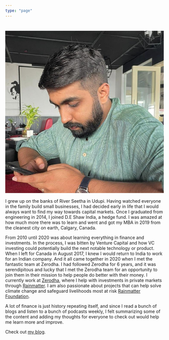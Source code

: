 ```yaml
---
type: "page"
---
```


# 

![](static/images/dinesh.jpg ".")

I grew up on the banks of River Seetha in Udupi. Having watched everyone in the family build small businesses, I had decided early in life that I would always want to find my way towards capital markets. Once I graduated from engineering in 2014, I joined D.E Shaw India, a hedge fund. I was amazed at how much more there was to learn and went and got my MBA in 2019 from the cleanest city on earth, Calgary, Canada.

From 2010 until 2020 was about learning everything in finance and investments. In the process, I was bitten by Venture Capital and how VC investing could potentially build the next notable technology or product. When I left for Canada in August 2017, I knew I would return to India to work for an Indian company. And it all came together in 2020 when I met the fantastic team at Zerodha. I had followed Zerodha for 6 years, and it was serendipitous and lucky that I met the Zerodha team for an opportunity to join them in their mission to help people do better with their money. I currently work at [Zerodha](https://zerodha.com/), where I help with investments in private markets through [Rainmatter](https://rainmatter.com/). I am also passionate about projects that can help solve climate change and safeguard livelihoods most at risk [Rainmatter Foundation](https://rainmatter.org/).

A lot of finance is just history repeating itself, and since I read a bunch of blogs and listen to a bunch of podcasts weekly, I felt summarizing some of the content and adding my thoughts for everyone to check out would help me learn more and improve. 

Check out [my blog](/blog).
